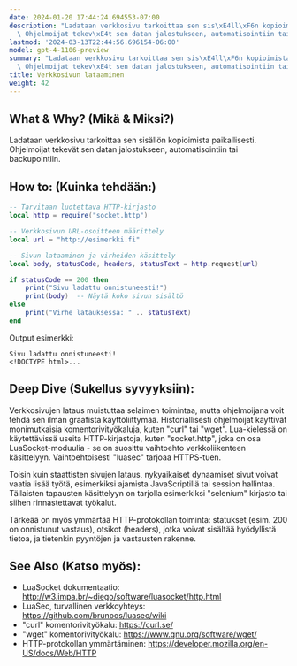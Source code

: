 ```yaml
---
date: 2024-01-20 17:44:24.694553-07:00
description: "Ladataan verkkosivu tarkoittaa sen sis\xE4ll\xF6n kopioimista paikallisesti.\
  \ Ohjelmoijat tekev\xE4t sen datan jalostukseen, automatisointiin tai backupointiin."
lastmod: '2024-03-13T22:44:56.696154-06:00'
model: gpt-4-1106-preview
summary: "Ladataan verkkosivu tarkoittaa sen sis\xE4ll\xF6n kopioimista paikallisesti.\
  \ Ohjelmoijat tekev\xE4t sen datan jalostukseen, automatisointiin tai backupointiin."
title: Verkkosivun lataaminen
weight: 42
---
```


## What & Why? (Mikä & Miksi?)
Ladataan verkkosivu tarkoittaa sen sisällön kopioimista paikallisesti. Ohjelmoijat tekevät sen datan jalostukseen, automatisointiin tai backupointiin.

## How to: (Kuinka tehdään:)
```Lua
-- Tarvitaan luotettava HTTP-kirjasto
local http = require("socket.http")

-- Verkkosivun URL-osoitteen määrittely
local url = "http://esimerkki.fi"

-- Sivun lataaminen ja virheiden käsittely
local body, statusCode, headers, statusText = http.request(url)

if statusCode == 200 then
    print("Sivu ladattu onnistuneesti!")
    print(body)  -- Näytä koko sivun sisältö
else
    print("Virhe latauksessa: " .. statusText)
end
```

Output esimerkki:
```
Sivu ladattu onnistuneesti!
<!DOCTYPE html>...
```

## Deep Dive (Sukellus syvyyksiin):
Verkkosivujen lataus muistuttaa selaimen toimintaa, mutta ohjelmoijana voit tehdä sen ilman graafista käyttöliittymää. Historiallisesti ohjelmoijat käyttivät monimutkaisia komentorivityökaluja, kuten "curl" tai "wget". Lua-kielessä on käytettävissä useita HTTP-kirjastoja, kuten "socket.http", joka on osa LuaSocket-moduulia - se on suosittu vaihtoehto verkkoliikenteen käsittelyyn. Vaihtoehtoisesti "luasec" tarjoaa HTTPS-tuen.

Toisin kuin staattisten sivujen lataus, nykyaikaiset dynaamiset sivut voivat vaatia lisää työtä, esimerkiksi ajamista JavaScriptillä tai session hallintaa. Tällaisten tapausten käsittelyyn on tarjolla esimerkiksi "selenium" kirjasto tai siihen rinnastettavat työkalut.

Tärkeää on myös ymmärtää HTTP-protokollan toiminta: statukset (esim. 200 on onnistunut vastaus), otsikot (headers), jotka voivat sisältää hyödyllistä tietoa, ja tietenkin pyyntöjen ja vastausten rakenne.

## See Also (Katso myös):
- LuaSocket dokumentaatio: http://w3.impa.br/~diego/software/luasocket/http.html
- LuaSec, turvallinen verkkoyhteys: https://github.com/brunoos/luasec/wiki
- "curl" komentorivityökalu: https://curl.se/
- "wget" komentorivityökalu: https://www.gnu.org/software/wget/
- HTTP-protokollan ymmärtäminen: https://developer.mozilla.org/en-US/docs/Web/HTTP
